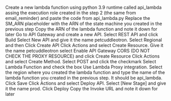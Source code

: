 Create a new lambda function using python 3.9 runtime called api_lambda assing the execution role created in the step 2 (the same from email_reminder) and paste the code from api_lambda.py
Replace the SM_ARN placeholder with the ARN of the state machine you created in the previous step
Copy the ARN of the lambda function and note it down for later
Go to API Gateway and create a new API. Select REST API and click Build
Select New API and give it the name petcuddleotron. Select Regional and then Click Create API
Click Actions and select Create Resource. Give it the name petcuddleotron select Enable API Gateway CORS (DO NOT CHECK THE PROXY RESOURCE) and click Create Resource
Click Actions and select Create Method. Select POST and click the checkmark
Select Lambda Function and check the box Use Lambda Proxy integration. Select the region where you created the lambda function and type the name of the lambda function you created in the previous step. It should be api_lambda. Click Save
Click Actions and select Deploy API. Select [New Stage] and give it the name prod. Click Deploy
Copy the Invoke URL and note it down for later
